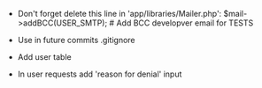 * Don't forget delete this line in 'app/libraries/Mailer.php':
    $mail->addBCC(USER_SMTP);                                   # Add BCC developver email for TESTS

* Use in future commits .gitignore

* Add user table

* In user requests add 'reason for denial' input